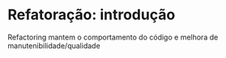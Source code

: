 # Refatoração: introdução

Refactoring mantem o comportamento do código e melhora de manutenibilidade/qualidade


